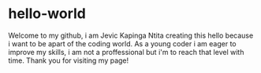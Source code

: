 # hello-world
Welcome to my github, i am Jevic Kapinga Ntita creating this hello because i want to be apart of the coding world.
As a young coder i am eager to improve my skills, i am not a proffessional but i'm to reach that level with time.
Thank you for visiting my page!
